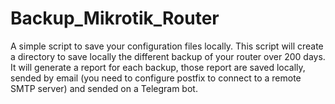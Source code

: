 # Backup_Mikrotik_Router
A simple script to save your configuration files locally.
This script will create a directory to save locally the different backup of your router over 200 days.
It will generate a report for each backup, those report are saved locally, sended by email (you need to configure postfix to connect to a remote SMTP server) and sended on a Telegram bot.
